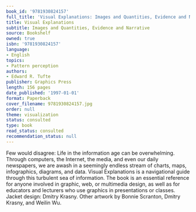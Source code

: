 ```yaml
---
book_id: '9781930824157'
full_title: 'Visual Explanations: Images and Quantities, Evidence and Narrative'
title: Visual Explanations
subtitle: Images and Quantities, Evidence and Narrative
source: Bookshelf
owned: true
isbn: '9781930824157'
language:
- English
topics:
- Pattern perception
authors:
- Edward R. Tufte
publisher: Graphics Press
length: 156 pages
date_published: '1997-01-01'
format: Paperback
cover_filename: 9781930824157.jpg
order: null
theme: visualization
status: consulted
type: book
read_status: consulted
recommendation_status: null
---
```

Few would disagree: Life in the information age can be overwhelming. Through computers, the Internet, the media, and even our daily newspapers, we are awash in a seemingly endless stream of charts, maps, infographics, diagrams, and data. Visual Explanations is a navigational guide through this turbulent sea of information. The book is an essential reference for anyone involved in graphic, web, or multimedia design, as well as for educators and lecturers who use graphics in presentations or classes.
Jacket design: Dmitry Krasny.
Other artwork by Bonnie Scranton, Dmitry Krasny, and Weilin Wu.
